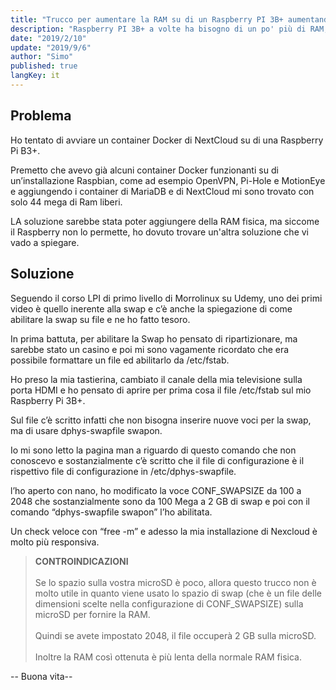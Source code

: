 ```yaml
---
title: "Trucco per aumentare la RAM su di un Raspberry PI 3B+ aumentando la Swap"
description: "Raspberry PI 3B+ a volte ha bisogno di un po' più di RAM, con questo post voglio mostrarvi come fare trimite la Swap."
date: "2019/2/10"
update: "2019/9/6"
author: "Simo"
published: true
langKey: it
---
```


## Problema

Ho tentato di avviare un container Docker di NextCloud su di una Raspberry Pi B3+.

Premetto che avevo già alcuni container Docker funzionanti su di un’installazione Raspbian, come ad esempio OpenVPN, Pi-Hole e MotionEye e aggiungendo i container di MariaDB e di NextCloud mi sono trovato con solo 44 mega di Ram liberi.

LA soluzione sarebbe stata poter aggiungere della RAM fisica, ma siccome il Raspberry non lo permette, ho dovuto trovare un'altra soluzione che vi vado a spiegare.

## Soluzione

Seguendo il corso LPI di primo livello di Morrolinux su Udemy, uno dei primi video è quello inerente alla swap e c’è anche la spiegazione di come abilitare la swap su file e ne ho fatto tesoro.

In prima battuta, per abilitare la Swap ho pensato di ripartizionare, ma sarebbe stato un casino e poi mi sono vagamente ricordato che era possibile formattare un file ed abilitarlo da /etc/fstab.

Ho preso la mia tastierina, cambiato il canale della mia televisione sulla porta HDMI e ho pensato di aprire per prima cosa il file /etc/fstab sul mio Raspberry Pi 3B+.

Sul file c’è scritto infatti che non bisogna inserire nuove voci per la swap, ma di usare dphys-swapfile swapon.

Io mi sono letto la pagina man a riguardo di questo comando che non conoscevo e sostanzialmente c’è scritto che il file di configurazione è il rispettivo file di configurazione in /etc/dphys-swapfile.

l’ho aperto con nano, ho modificato la voce CONF_SWAPSIZE da 100 a 2048 che sostanzialmente sono da 100 Mega a 2 GB di swap e poi con il comando “dphys-swapfile swapon” l’ho abilitata.

Un check veloce con “free -m” e adesso la mia installazione di Nexcloud è molto più responsiva.

> **CONTROINDICAZIONI**<br><br>
> Se lo spazio sulla vostra microSD è poco, allora questo trucco non è molto utile in quanto viene usato lo spazio di swap (che è un file delle dimensioni scelte nella configurazione di CONF_SWAPSIZE) sulla microSD per fornire la RAM.<br><br>
> Quindi se avete impostato 2048, il file occuperà 2 GB sulla microSD.<br><br>
> Inoltre la RAM così ottenuta è più lenta della normale RAM fisica.

-- Buona vita--
